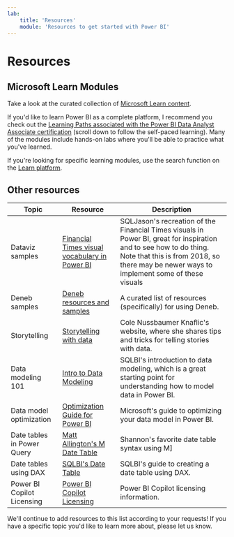 ```yaml
---
lab:
    title: 'Resources'
    module: 'Resources to get started with Power BI'
---
```


# Resources

## Microsoft Learn Modules

Take a look at the curated collection of [Microsoft Learn content](https://aka.ms/pbilearn). 

If you'd like to learn Power BI as a complete platform, I recommend you check out the [Learning Paths associated with the Power BI Data Analyst Associate certification](https://learn.microsoft.com/credentials/certifications/power-bi-data-analyst-associate/?azure-portal=true) (scroll down to follow the self-paced learning). Many of the modules include hands-on labs where you'll be able to practice what you've learned.

If you're looking for specific learning modules, use the search function on the [Learn platform](https://learn.microsoft.com/training/browse/?expanded=power-platform&products=power-bi).


## Other resources

| Topic  | Resource | Description |
|----------|----------| ------------------------------------|
Dataviz samples | [Financial Times visual vocabulary in Power BI](https://sqljason.com/2018/12/financial-times-visual-vocabulary-power-bi-edition.html) |  SQLJason's recreation of the Financial Times visuals in Power BI, great for inspiration and to see how to do thing. Note that this is from 2018, so there may be newer ways to implement some of these visuals ||
| Deneb samples | [Deneb resources and samples](https://deneb-viz.github.io/community/resources) |  A curated list of resources (specifically) for using Deneb.  ||
Storytelling | [Storytelling with data](https://www.storytellingwithdata.com/) |  Cole Nussbaumer Knaflic's website, where she shares tips and tricks for telling stories with data.
Data modeling 101 | [Intro to Data Modeling](https://www.sqlbi.com/articles/session-introduction-to-data-modeling/) | SQLBI's introduction to data modeling, which is a great starting point for understanding how to model data in Power BI.
Data model optimization | [Optimization Guide for Power BI](https://learn.microsoft.com//power-bi/guidance/power-bi-optimization) | Microsoft's guide to optimizing your data model in Power BI.
Date tables in Power Query | [Matt Allington's M Date Table](https://exceleratorbi.com.au/build-reusable-calendar-table-power-query/) | Shannon's favorite date table syntax using M]
Date tables using DAX | [SQLBI's Date Table](https://www.sqlbi.com/articles/creating-a-simple-date-table-in-dax/) | SQLBI's guide to creating a date table using DAX.
Power BI Copilot Licensing | [Power BI Copilot Licensing](https://learn.microsoft.com/power-bi/create-reports/copilot-introduction) | Power BI Copilot licensing information.

We'll continue to add resources to this list according to your requests! If you have a specific topic you'd like to learn more about, please let us know.
